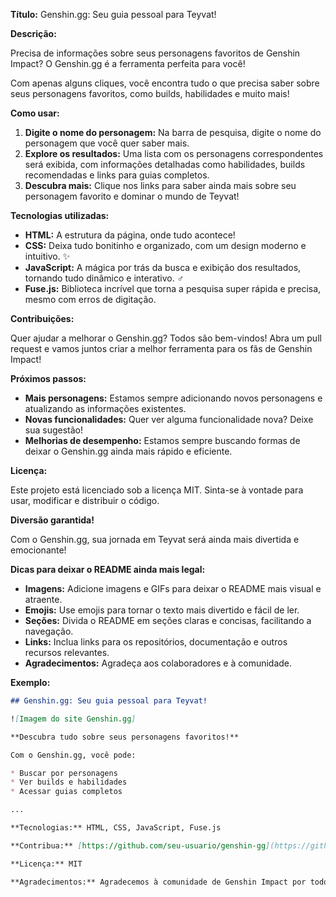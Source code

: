 **Título:** Genshin.gg: Seu guia pessoal para Teyvat! ️

**Descrição:**

Precisa de informações sobre seus personagens favoritos de Genshin Impact? O Genshin.gg é a ferramenta perfeita para você! 

Com apenas alguns cliques, você encontra tudo o que precisa saber sobre seus personagens favoritos, como builds, habilidades e muito mais! 

**Como usar:**

1. **Digite o nome do personagem:** Na barra de pesquisa, digite o nome do personagem que você quer saber mais.
2. **Explore os resultados:** Uma lista com os personagens correspondentes será exibida, com informações detalhadas como habilidades, builds recomendadas e links para guias completos.
3. **Descubra mais:** Clique nos links para saber ainda mais sobre seu personagem favorito e dominar o mundo de Teyvat!

**Tecnologias utilizadas:**

* **HTML:** A estrutura da página, onde tudo acontece! ️
* **CSS:** Deixa tudo bonitinho e organizado, com um design moderno e intuitivo. ✨
* **JavaScript:** A mágica por trás da busca e exibição dos resultados, tornando tudo dinâmico e interativo. ‍♂️
* **Fuse.js:** Biblioteca incrível que torna a pesquisa super rápida e precisa, mesmo com erros de digitação. 

**Contribuições:**

Quer ajudar a melhorar o Genshin.gg? Todos são bem-vindos! Abra um pull request e vamos juntos criar a melhor ferramenta para os fãs de Genshin Impact! 

**Próximos passos:**

* **Mais personagens:** Estamos sempre adicionando novos personagens e atualizando as informações existentes.
* **Novas funcionalidades:** Quer ver alguma funcionalidade nova? Deixe sua sugestão!
* **Melhorias de desempenho:** Estamos sempre buscando formas de deixar o Genshin.gg ainda mais rápido e eficiente.

**Licença:**

Este projeto está licenciado sob a licença MIT. Sinta-se à vontade para usar, modificar e distribuir o código.

**Diversão garantida!**

Com o Genshin.gg, sua jornada em Teyvat será ainda mais divertida e emocionante! 

**Dicas para deixar o README ainda mais legal:**

* **Imagens:** Adicione imagens e GIFs para deixar o README mais visual e atraente.
* **Emojis:** Use emojis para tornar o texto mais divertido e fácil de ler.
* **Seções:** Divida o README em seções claras e concisas, facilitando a navegação.
* **Links:** Inclua links para os repositórios, documentação e outros recursos relevantes.
* **Agradecimentos:** Agradeça aos colaboradores e à comunidade.

**Exemplo:**

```markdown
## Genshin.gg: Seu guia pessoal para Teyvat! ️

![Imagem do site Genshin.gg]

**Descubra tudo sobre seus personagens favoritos!**

Com o Genshin.gg, você pode:

* Buscar por personagens
* Ver builds e habilidades
* Acessar guias completos

...

**Tecnologias:** HTML, CSS, JavaScript, Fuse.js

**Contribua:** [https://github.com/seu-usuario/genshin-gg](https://github.com/seu-usuario/genshin-gg)

**Licença:** MIT

**Agradecimentos:** Agradecemos à comunidade de Genshin Impact por todo o apoio!
